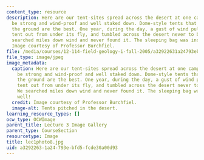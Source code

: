 ```yaml
---
content_type: resource
description: Here are our tent-sites spread across the desert at one camp. Tents MUST
  be strong and wind-proof and well staked down. Dome-style tents that are low to
  the ground are the best. One year, during the day, a gust of wind pulled one student's
  tent out from under its fly, and tumbled across the desert never to be found. We
  searched miles down wind and never found it. The sleeping bag was inside as well!
  Image courtesy of Professor Burchfiel.
file: /media/courses/12-114-field-geology-i-fall-2005/a32922631a24793ebfd5fcde30a00d93_lec1photo8.jpg
file_type: image/jpeg
image_metadata:
  caption: Here are our tent-sites spread across the desert at one camp. Tents MUST
    be strong and wind-proof and well staked down. Dome-style tents that are low to
    the ground are the best. One year, during the day, a gust of wind pulled one student's
    tent out from under its fly, and tumbled across the desert never to be found.
    We searched miles down wind and never found it. The sleeping bag was inside as
    well!
  credit: Image courtesy of Professor Burchfiel.
  image-alt: Tents pitched in the desert.
learning_resource_types: []
ocw_type: OCWImage
parent_title: Lecture 3 Image Gallery
parent_type: CourseSection
resourcetype: Image
title: lec1photo8.jpg
uid: a3292263-1a24-793e-bfd5-fcde30a00d93
---
```

